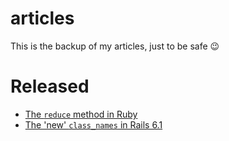 # articles
This is the backup of my articles, just to be safe 😉

# Released
- [The `reduce` method in Ruby](https://blog.cupofcraft.dev/the-reduce-method-in-ruby)
- [The 'new' `class_names` in Rails 6.1](https://blog.cupofcraft.dev/classnames-in-rails)
